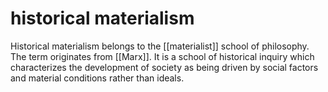 # historical materialism

Historical materialism belongs to the [[materialist]] school of philosophy. The term originates from [[Marx]]. It is a school of historical inquiry which characterizes the development of society as being driven by social factors and material conditions rather than ideals.

